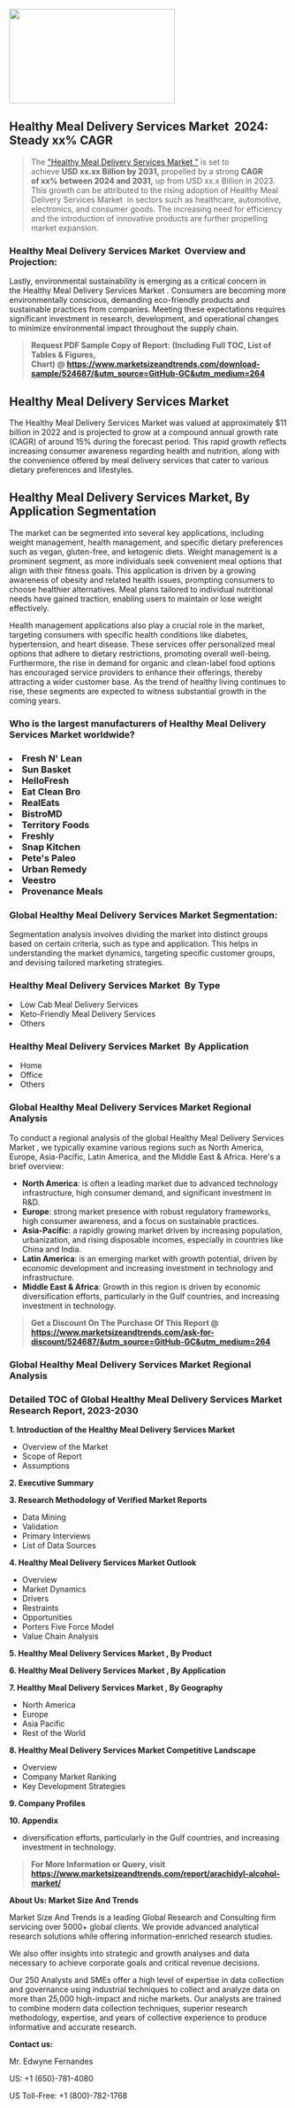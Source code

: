 <p><img class="alignnone size-medium wp-image-20088" src="https://ffe5etoiles.com/wp-content/uploads/2024/12/MST1-300x171.png" alt="" width="300" height="171" /></p><h2 id="ember46" class="ember-view reader-text-block__heading-2">Healthy Meal Delivery Services Market &nbsp;2024: Steady&nbsp;xx% CAGR</h2><blockquote id="ember47" class="ember-view reader-text-block__blockquote">The&nbsp;<a class="app-aware-link " href="https://www.marketsizeandtrends.com/download-sample/524687/&utm_source=GitHub-GC&utm_medium=264" target="_blank" data-test-app-aware-link="">"Healthy Meal Delivery Services Market "</a>&nbsp;is set to achieve&nbsp;<strong>USD&nbsp;xx.xx&nbsp;Billion by 2031,</strong>&nbsp;propelled by a strong&nbsp;<strong>CAGR of&nbsp;xx% between 2024 and 2031,</strong>&nbsp;up from USD xx.x Billion in 2023. This growth can be attributed to the rising adoption of&nbsp;Healthy Meal Delivery Services Market &nbsp;in sectors such as healthcare, automotive, electronics, and consumer goods. The increasing need for efficiency and the introduction of innovative products are further propelling market expansion.</blockquote><h3 id="ember48" class="ember-view reader-text-block__heading-3">Healthy Meal Delivery Services Market &nbsp;Overview and Projection:</h3><p id="ember49" class="ember-view reader-text-block__paragraph">Lastly, environmental sustainability is emerging as a critical concern in the&nbsp;Healthy Meal Delivery Services Market . Consumers are becoming more environmentally conscious, demanding eco-friendly products and sustainable practices from companies. Meeting these expectations requires significant investment in research, development, and operational changes to minimize environmental impact throughout the supply chain.</p><blockquote id="ember50" class="ember-view reader-text-block__blockquote"><strong>Request PDF Sample Copy of Report: (Including Full TOC, List of Tables &amp; Figures, Chart)&nbsp;@&nbsp;<strong><a href="https://www.marketsizeandtrends.com/download-sample/524687/&utm_source=GitHub-GC&utm_medium=264" target="_blank">https://www.marketsizeandtrends.com/download-sample/524687/&utm_source=GitHub-GC&utm_medium=264</a></strong></strong></blockquote><h3 class=""> <h2>Healthy Meal Delivery Services Market</h2><p>The Healthy Meal Delivery Services Market was valued at approximately $11 billion in 2022 and is projected to grow at a compound annual growth rate (CAGR) of around 15% during the forecast period. This rapid growth reflects increasing consumer awareness regarding health and nutrition, along with the convenience offered by meal delivery services that cater to various dietary preferences and lifestyles.</p><h2>Healthy Meal Delivery Services Market, By Application Segmentation</h2><p>The market can be segmented into several key applications, including weight management, health management, and specific dietary preferences such as vegan, gluten-free, and ketogenic diets. Weight management is a prominent segment, as more individuals seek convenient meal options that align with their fitness goals. This application is driven by a growing awareness of obesity and related health issues, prompting consumers to choose healthier alternatives. Meal plans tailored to individual nutritional needs have gained traction, enabling users to maintain or lose weight effectively.</p><p>Health management applications also play a crucial role in the market, targeting consumers with specific health conditions like diabetes, hypertension, and heart disease. These services offer personalized meal options that adhere to dietary restrictions, promoting overall well-being. Furthermore, the rise in demand for organic and clean-label food options has encouraged service providers to enhance their offerings, thereby attracting a wider customer base. As the trend of healthy living continues to rise, these segments are expected to witness substantial growth in the coming years.</p></h3><h3 id="" class="">Who is the largest manufacturers of&nbsp;Healthy Meal Delivery Services Market worldwide?</h3><h3 class=""></Li><Li>Fresh N' Lean</Li><Li> Sun Basket</Li><Li> HelloFresh</Li><Li> Eat Clean Bro</Li><Li> RealEats</Li><Li> BistroMD</Li><Li> Territory Foods</Li><Li> Freshly</Li><Li> Snap Kitchen</Li><Li> Pete's Paleo</Li><Li> Urban Remedy</Li><Li> Veestro</Li><Li> Provenance Meals</h3><h3 id="ember53" class="ember-view reader-text-block__heading-3">Global&nbsp;Healthy Meal Delivery Services Market Segmentation:</h3><p id="ember54" class="ember-view reader-text-block__paragraph">Segmentation analysis involves dividing the market into distinct groups based on certain criteria, such as type and application. This helps in understanding the market dynamics, targeting specific customer groups, and devising tailored marketing strategies.</p><h3 id="" class="">Healthy Meal Delivery Services Market &nbsp;By Type</h3><p></Li><Li>Low Cab Meal Delivery Services</Li><Li> Keto-Friendly Meal Delivery Services</Li><Li> Others</p><h3 id="" class="">Healthy Meal Delivery Services Market &nbsp;By Application</h3><p class=""></Li><Li>Home</Li><Li> Office</Li><Li> Others</p><h3 id="ember62" class="ember-view reader-text-block__heading-3">Global Healthy Meal Delivery Services Market Regional Analysis</h3><p id="ember63" class="ember-view reader-text-block__paragraph">To conduct a regional analysis of the global Healthy Meal Delivery Services Market , we typically examine various regions such as North America, Europe, Asia-Pacific, Latin America, and the Middle East &amp; Africa. Here's a brief overview:</p><ul><li><strong>North America</strong>: is often a leading market due to advanced technology infrastructure, high consumer demand, and significant investment in R&amp;D.</li><li><strong>Europe</strong>: strong market presence with robust regulatory frameworks, high consumer awareness, and a focus on sustainable practices.</li><li><strong>Asia-Pacific</strong>: a rapidly growing market driven by increasing population, urbanization, and rising disposable incomes, especially in countries like China and India.</li><li><strong>Latin America</strong>: is an emerging market with growth potential, driven by economic development and increasing investment in technology and infrastructure.</li><li><strong>Middle East &amp; Africa</strong>: Growth in this region is driven by economic diversification efforts, particularly in the Gulf countries, and increasing investment in technology.</li></ul><blockquote id="ember61" class="ember-view reader-text-block__blockquote"><strong>Get a Discount On The Purchase Of This Report @ <strong><a href="https://html-cleaner.com/" target="">https://www.marketsizeandtrends.com/ask-for-discount/524687/&utm_source=GitHub-GC&utm_medium=264</a></strong></strong></blockquote><h3 id="ember62" class="ember-view reader-text-block__heading-3">Global Healthy Meal Delivery Services Market Regional Analysis</h3><h3 id="" class="">Detailed TOC of Global Healthy Meal Delivery Services Market Research Report, 2023-2030</h3><p id="" class=""><strong>1. Introduction of the Healthy Meal Delivery Services Market </strong></p><ul><li>Overview of the Market</li><li>Scope of Report</li><li>Assumptions</li></ul><p id="" class=""><strong>2. Executive Summary</strong></p><p id="" class=""><strong>3. Research Methodology of Verified Market Reports</strong></p><ul><li>Data Mining</li><li>Validation</li><li>Primary Interviews</li><li>List of Data Sources</li></ul><p id="" class=""><strong>4. Healthy Meal Delivery Services Market Outlook</strong></p><ul><li>Overview</li><li>Market Dynamics</li><li>Drivers</li><li>Restraints</li><li>Opportunities</li><li>Porters Five Force Model</li><li>Value Chain Analysis</li></ul><p id="" class=""><strong>5. Healthy Meal Delivery Services Market , By Product</strong></p><p id="" class=""><strong>6. Healthy Meal Delivery Services Market , By Application</strong></p><p id="" class=""><strong>7. Healthy Meal Delivery Services Market , By Geography</strong></p><ul><li>North America</li><li>Europe</li><li>Asia Pacific</li><li>Rest of the World</li></ul><p id="" class=""><strong>8. Healthy Meal Delivery Services Market Competitive Landscape</strong></p><ul><li>Overview</li><li>Company Market Ranking</li><li>Key Development Strategies</li></ul><p id="" class=""><strong>9. Company Profiles</strong></p><p id="" class=""><strong>10. Appendix</strong></p><ul><li>diversification efforts, particularly in the Gulf countries, and increasing investment in technology.</li></ul><blockquote id="ember65" class="ember-view reader-text-block__blockquote"><strong>For More Information or Query, visit <strong><strong><a href="https://html-cleaner.com/" target="">https://www.marketsizeandtrends.com/report/arachidyl-alcohol-market/</a></strong></strong></strong></blockquote><p id="" class=""><strong>About Us: Market Size And Trends</strong></p><p id="" class="">Market Size And Trends is a leading Global Research and Consulting firm servicing over 5000+ global clients. We provide advanced analytical research solutions while offering information-enriched research studies.</p><p id="" class="">We also offer insights into strategic and growth analyses and data necessary to achieve corporate goals and critical revenue decisions.</p><p id="" class="">Our 250 Analysts and SMEs offer a high level of expertise in data collection and governance using industrial techniques to collect and analyze data on more than 25,000 high-impact and niche markets. Our analysts are trained to combine modern data collection techniques, superior research methodology, expertise, and years of collective experience to produce informative and accurate research.</p><p id="" class=""><strong>Contact us:</strong></p><p id="" class="">Mr. Edwyne Fernandes</p><p id="" class="">US: +1 (650)-781-4080</p><p id="" class="">US Toll-Free: +1 (800)-782-1768</p>
